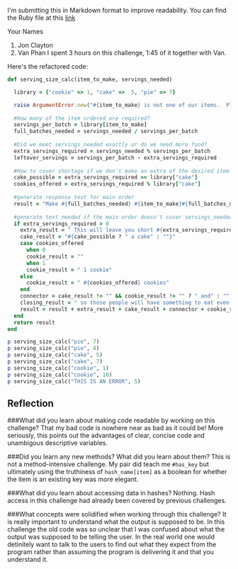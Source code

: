 I'm submitting this in Markdown format to improve readability.  You can find the Ruby file at this [link]()

Your Names
1) Jon Clayton
2) Van Phan 
I spent 3 hours on this challenge, 1:45 of it together with Van.

Here's the refactored code:
```ruby
def serving_size_calc(item_to_make, servings_needed)

  library = {"cookie" => 1, "cake" =>  5, "pie" => 7}

  raise ArgumentError.new("#{item_to_make} is not one of our items.  Please enter one of them #{library.keys}.") unless library[item_to_make]
  
  #How many of the item ordered are required?
  servings_per_batch = library[item_to_make]
  full_batches_needed = servings_needed / servings_per_batch
  
  #Did we meet servings_needed exactly or do we need more food?
  extra_servings_required = servings_needed % servings_per_batch
  leftover_servings = servings_per_batch - extra_servings_required
  
  #How to cover shortage if we don't make an extra of the desired item
  cake_possible = extra_servings_required >= library["cake"]
  cookies_offered = extra_servings_required % library["cake"]
  
  #generate response text for main order
  result = "Make #{full_batches_needed} #{item_to_make}#{full_batches_needed > 1 ? "s" : ""} to serve #{full_batches_needed * servings_per_batch} servings."
  
  #generate text needed if the main order doesn't cover servings_needed exactly
  if extra_servings_required > 0
    extra_result = " This will leave you short #{extra_servings_required} servings.  You can either prepare an additional #{item_to_make}, with #{leftover_servings} servings left over, or you could make"
    cake_result = "#{cake_possible ? " a cake" : ""}"
    case cookies_offered
      when 0
      cookie_result = ""
      when 1
      cookie_result = " 1 cookie"
    else 
      cookie_result = " #{cookies_offered} cookies"
    end
    connector = cake_result != "" && cookie_result != "" ? " and" : ""
    closing_result = " so those people will have something to eat even if it is not the preferred item."
    result = result + extra_result + cake_result + connector + cookie_result + closing_result
  end
  return result
end

p serving_size_calc("pie", 7)
p serving_size_calc("pie", 8)
p serving_size_calc("cake", 5)
p serving_size_calc("cake", 7)
p serving_size_calc("cookie", 1)
p serving_size_calc("cookie", 10)
p serving_size_calc("THIS IS AN ERROR", 5)
```

##  Reflection
###What did you learn about making code readable by working on this challenge?
That my bad code is nowhere near as bad as it could be! More seriously, this points out the advantages of clear, concise code and unambigous descriptive variables.

###Did you learn any new methods? What did you learn about them?
This is not a method-intensive challenge. My pair did teach me `#has_key` but ultimately using the truthiness of `hash_name[item]` as a boolean for whether the item is an existing key was more elegant.

###What did you learn about accessing data in hashes? 
Nothing. Hash access in this challenge had already been covered by previous challenges.

###What concepts were solidified when working through this challenge?
It is really important to understand what the output is supposed to be. In this challenge the old code was so unclear that I was confused about what the output was supposed to be telling the user. In the real world one would detinitely want to talk to the users to find out what they expect from the program rather than assuming the program is delivering it and that you understand it.